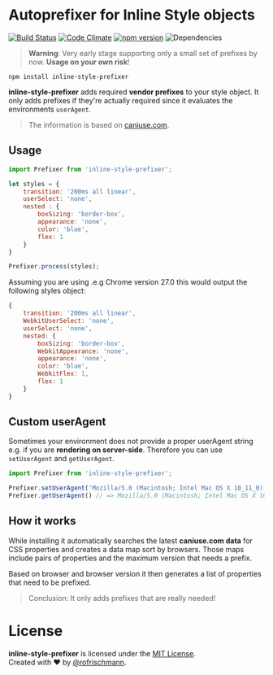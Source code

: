 # Autoprefixer for Inline Style objects
[![Build Status](https://travis-ci.org/rofrischmann/inline-style-prefixer.svg)](https://travis-ci.org/rofrischmann/inline-style-prefixer)
[![Code Climate](https://codeclimate.com/github/rofrischmann/inline-style-prefixer/badges/gpa.svg)](https://codeclimate.com/github/rofrischmann/inline-style-prefixer)
[![npm version](https://badge.fury.io/js/inline-style-prefixer.svg)](http://badge.fury.io/js/inline-style-prefixer)
![Dependencies](https://david-dm.org/rofrischmann/inline-style-prefixer.svg)
> **Warning**: Very early stage supporting only a small set of prefixes by now.
**Usage on your own risk**!

	npm install inline-style-prefixer
**inline-style-prefixer** adds required **vendor prefixes** to your style object. It only adds prefixes if they're actually required since it evaluates the environments `userAgent`.<br>
> The information is based on [caniuse.com](http://caniuse.com/).

## Usage
```javascript
import Prefixer from 'inline-style-prefixer';

let styles = {
	transition: '200ms all linear',
	userSelect: 'none',
	nested : {
		boxSizing: 'border-box',
		appearance: 'none',
		color: 'blue',
		flex: 1
	}
}

Prefixer.process(styles);
```

Assuming you are using .e.g Chrome version 27.0 this would output the following styles object:
```javascript
{
	transition: '200ms all linear',
	WebkitUserSelect: 'none',
	userSelect: 'none',
	nested: {
		boxSizing: 'border-box',
		WebkitAppearance: 'none',
		appearance: 'none',
		color: 'blue',
		WebkitFlex: 1,
		flex: 1
	}
}
```

## Custom userAgent
Sometimes your environment does not provide a proper userAgent string e.g. if you are **rendering on server-side**. Therefore you can use `setUserAgent` and `getUserAgent`.

```javascript
import Prefixer from 'inline-style-prefixer';

Prefixer.setUserAgent('Mozilla/5.0 (Macintosh; Intel Mac OS X 10_11_0) AppleWebKit/537.36 (KHTML, like Gecko) Chrome/44.0.2403.155 Safari/537.36');
Prefixer.getUserAgent() // => Mozilla/5.0 (Macintosh; Intel Mac OS X 10_11_0) AppleWebKit/537.36 (KHTML, like Gecko) Chrome/44.0.2403.155 Safari/537.36

```
## How it works
While installing it automatically searches the latest **caniuse.com data** for CSS properties and creates a data map sort by browsers. Those maps include pairs of properties and the maximum version that needs a prefix.<br>

Based on browser and browser version it then generates a list of properties that need to be prefixed.
> Conclusion: It only adds prefixes that are really needed!

# License
**inline-style-prefixer** is licensed under the [MIT License](LICENSE).<br>
Created with ♥ by [@rofrischmann](http://rofrischmann.de).
